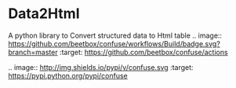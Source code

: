 # Data2Html
A python library to Convert structured  data to Html table
.. image:: https://github.com/beetbox/confuse/workflows/Build/badge.svg?branch=master
    :target: https://github.com/beetbox/confuse/actions

.. image:: http://img.shields.io/pypi/v/confuse.svg
    :target: https://pypi.python.org/pypi/confuse
